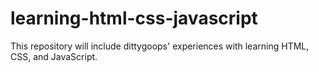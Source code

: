 # learning-html-css-javascript

This repository will include dittygoops' experiences with learning HTML, CSS, and JavaScript.